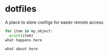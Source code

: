# dotfiles

A place to store configs for easier remote access

```python
for item in my_object:
  print(item)
what happens here

what about here
